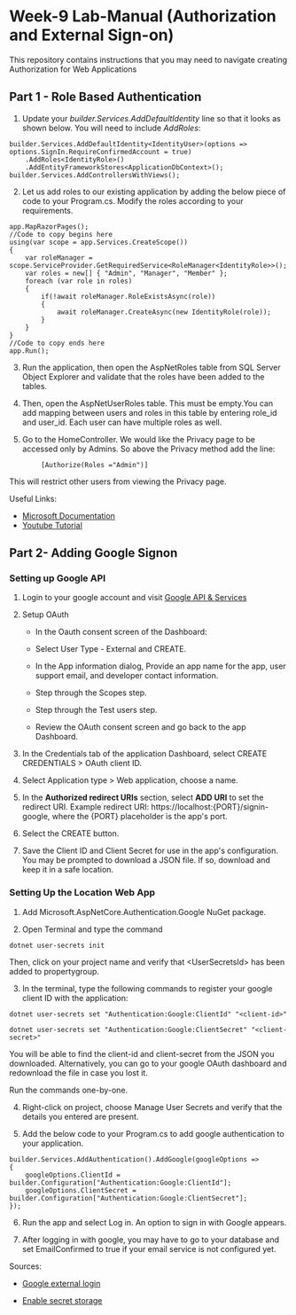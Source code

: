 # Week-9 Lab-Manual (Authorization and External Sign-on)
This repository contains instructions that you may need to navigate creating Authorization for Web Applications


## Part 1 - Role Based Authentication

1. Update your *builder.Services.AddDefaultIdentity* line so that it looks as shown below. You will need to include *AddRoles*:

```
builder.Services.AddDefaultIdentity<IdentityUser>(options => options.SignIn.RequireConfirmedAccount = true)
    .AddRoles<IdentityRole>()
    .AddEntityFrameworkStores<ApplicationDbContext>();
builder.Services.AddControllersWithViews();

```

2. Let us add roles to our existing application by adding the below piece of code to your Program.cs. Modify the roles according to your requirements.

```
app.MapRazorPages();
//Code to copy begins here
using(var scope = app.Services.CreateScope())
{
    var roleManager = scope.ServiceProvider.GetRequiredService<RoleManager<IdentityRole>>();
    var roles = new[] { "Admin", "Manager", "Member" };
    foreach (var role in roles)
    {
        if(!await roleManager.RoleExistsAsync(role))
        {
            await roleManager.CreateAsync(new IdentityRole(role));
        }
    }
}
//Code to copy ends here
app.Run();

```

3. Run the application, then open the AspNetRoles table from SQL Server Object Explorer and validate that the roles have been added to the tables. 

4. Then, open the AspNetUserRoles table. This must be empty.You can add mapping between users and roles in this table by entering role_id and user_id. Each user can have multiple roles as well. 

5. Go to the HomeController. We would like the Privacy page to be accessed only by Admins. So above the Privacy method add the line:

```
        [Authorize(Roles ="Admin")]
```
This will restrict other users from viewing the Privacy page. 

Useful Links:
- [Microsoft Documentation](https://learn.microsoft.com/en-us/aspnet/core/security/authorization/roles?view=aspnetcore-7.0)
- [Youtube Tutorial](https://www.youtube.com/watch?v=Y6DCP-yH-9Q)


## Part 2- Adding Google Signon

### Setting up Google API

1. Login to your google account and visit [Google API & Services](https://console.cloud.google.com/apis/)

2. Setup OAuth
    - In the Oauth consent screen of the Dashboard:

    - Select User Type - External and CREATE.
    - In the App information dialog, Provide an app name for the app, user support email, and developer contact information.
    - Step through the Scopes step.
    - Step through the Test users step.
    - Review the OAuth consent screen and go back to the app Dashboard. 
3. In the Credentials tab of the application Dashboard, select CREATE CREDENTIALS > OAuth client ID.

4. Select Application type > Web application, choose a name.

5. In the **Authorized redirect URIs** section, select **ADD URI** to set the redirect URI. Example redirect URI: https://localhost:{PORT}/signin-google, where the {PORT} placeholder is the app's port.

6. Select the CREATE button.

7. Save the Client ID and Client Secret for use in the app's configuration. You may be prompted to download a JSON file. If so, download and keep it in a safe location. 

### Setting Up the Location Web App
1. Add Microsoft.AspNetCore.Authentication.Google NuGet package. 

2. Open Terminal and type the command
```
dotnet user-secrets init
```

Then, click on your project name and verify that \<UserSecretsId> has been added to propertygroup.

3. In the terminal, type the following commands to register your google client ID with the application:

```
dotnet user-secrets set "Authentication:Google:ClientId" "<client-id>"

dotnet user-secrets set "Authentication:Google:ClientSecret" "<client-secret>"
```

You will be able to find the client-id and client-secret from the JSON you downloaded. Alternatively, you can go to your google OAuth dashboard and redownload the file in case you lost it. 

Run the commands one-by-one. 

4. Right-click on project, choose Manage User Secrets and verify that the details you entered are present. 

5. Add the below code to your Program.cs to add google authentication to your application. 
```
builder.Services.AddAuthentication().AddGoogle(googleOptions =>
{
    googleOptions.ClientId = builder.Configuration["Authentication:Google:ClientId"];
    googleOptions.ClientSecret = builder.Configuration["Authentication:Google:ClientSecret"];
});
```

6. Run the app and select Log in. An option to sign in with Google appears.

7. After logging in with google, you may have to go to your database and set EmailConfirmed to true if your email service is not configured yet. 

Sources:
- [Google external login](https://learn.microsoft.com/en-us/aspnet/core/security/authentication/social/google-logins?view=aspnetcore-7.0)

- [Enable secret storage](https://learn.microsoft.com/en-us/aspnet/core/security/app-secrets?view=aspnetcore-7.0&tabs=windows#enable-secret-storage)






